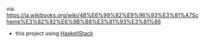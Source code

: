 via.
https://ja.wikibooks.org/wiki/48%E6%99%82%E9%96%93%E3%81%A7Scheme%E3%82%92%E6%9B%B8%E3%81%93%E3%81%86

- this project using [HaskellStack](http://docs.haskellstack.org/en/stable/README.html)